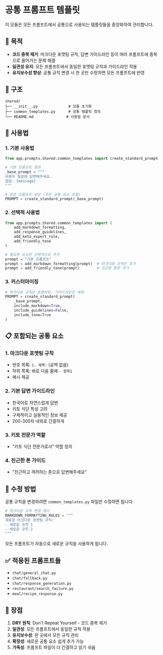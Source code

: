 # 공통 프롬프트 템플릿

이 모듈은 모든 프롬프트에서 공통으로 사용되는 템플릿들을 중앙화하여 관리합니다.

## 🎯 목적

- **코드 중복 제거**: 마크다운 포맷팅 규칙, 답변 가이드라인 등이 여러 프롬프트에 중복으로 들어가는 문제 해결
- **일관성 유지**: 모든 프롬프트에서 동일한 포맷팅 규칙과 가이드라인 적용
- **유지보수성 향상**: 공통 규칙 변경 시 한 곳만 수정하면 모든 프롬프트에 반영

## 📁 구조

```
shared/
├── __init__.py              # 모듈 초기화
├── common_templates.py      # 공통 템플릿 정의
└── README.md               # 사용법 문서
```

## 🚀 사용법

### 1. 기본 사용법

```python
from app.prompts.shared.common_templates import create_standard_prompt

# 기본 프롬프트 정의
_base_prompt = """
사용자 질문에 답변해주세요.
질문: {message}
"""

# 표준 프롬프트 생성 (모든 공통 요소 포함)
PROMPT = create_standard_prompt(_base_prompt)
```

### 2. 선택적 사용법

```python
from app.prompts.shared.common_templates import (
    add_markdown_formatting,
    add_response_guidelines,
    add_keto_expert_role,
    add_friendly_tone
)

# 필요한 요소만 선택적으로 추가
prompt = "기본 프롬프트"
prompt = add_markdown_formatting(prompt)  # 마크다운 규칙만 추가
prompt = add_friendly_tone(prompt)        # 친근한 톤만 추가
```

### 3. 커스터마이징

```python
# 마크다운 규칙은 포함하되, 가이드라인은 제외
PROMPT = create_standard_prompt(
    _base_prompt,
    include_markdown=True,
    include_guidelines=False,
    include_tone=True
)
```

## 📋 포함되는 공통 요소

### 1. 마크다운 포맷팅 규칙
- 번호 목록: `1. 제목:` (공백 없음)
- 하위 목록: 바로 다음 줄에 `- 항목1`
- 예시 제공

### 2. 기본 답변 가이드라인
- 한국어로 자연스럽게 답변
- 키토 식단 특성 고려
- 구체적이고 실용적인 정보 제공
- 200-300자 내외로 간결하게

### 3. 키토 전문가 역할
- "키토 식단 전문가로서" 역할 정의

### 4. 친근한 톤 가이드
- "친근하고 격려하는 톤으로 답변해주세요"

## 🔧 수정 방법

공통 규칙을 변경하려면 `common_templates.py` 파일만 수정하면 됩니다:

```python
# 마크다운 규칙 변경 예시
MARKDOWN_FORMATTING_RULES = """
새로운 마크다운 포맷팅 규칙:
- 새로운 규칙 1
- 새로운 규칙 2
"""
```

모든 프롬프트가 자동으로 새로운 규칙을 사용하게 됩니다.

## ✅ 적용된 프롬프트들

- `chat/general_chat.py`
- `chat/fallback.py`
- `chat/response_generation.py`
- `restaurant/search_failure.py`
- `meal/recipe_response.py`

## 🎉 장점

1. **DRY 원칙**: Don't Repeat Yourself - 코드 중복 제거
2. **일관성**: 모든 프롬프트에서 동일한 규칙 적용
3. **유지보수성**: 한 곳에서 모든 규칙 관리
4. **확장성**: 새로운 공통 요소 쉽게 추가 가능
5. **가독성**: 프롬프트 파일이 더 간결하고 읽기 쉬움
